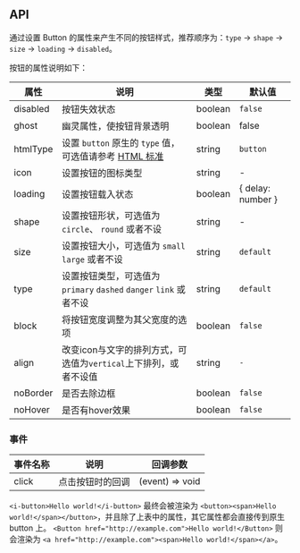
## API

通过设置 Button 的属性来产生不同的按钮样式，推荐顺序为：`type` -> `shape` -> `size` -> `loading` -> `disabled`。

按钮的属性说明如下：

|属性|说明|类型|默认值|
|---|---|---|---|
|disabled|按钮失效状态|boolean|`false`|
|ghost|幽灵属性，使按钮背景透明|boolean|false|
|htmlType|设置 `button` 原生的 `type` 值，可选值请参考 [HTML 标准](https://developer.mozilla.org/en-US/docs/Web/HTML/Element/button#attr-type)|string|`button`|
|icon|设置按钮的图标类型|string|-|
|loading|设置按钮载入状态|boolean | { delay: number }|`false`|
|shape|设置按钮形状，可选值为 `circle`、 `round` 或者不设|string|-|
|size|设置按钮大小，可选值为 `small` `large` 或者不设|string|`default`|
|type|设置按钮类型，可选值为 `primary` `dashed` `danger` `link` 或者不设|string|`default`|
|block|将按钮宽度调整为其父宽度的选项|boolean|`false`|
|align|改变icon与文字的排列方式，可选值为`vertical`上下排列，或者不设值|string|`-`|
|noBorder|是否去除边框|boolean|`false`|
|noHover|是否有hover效果|boolean|`false`|

### 事件

|事件名称|说明|回调参数|
|---|---|---|
|click|点击按钮时的回调|(event) => void|

`<i-button>Hello world!</i-button>` 最终会被渲染为 `<button><span>Hello world!</span></button>`，并且除了上表中的属性，其它属性都会直接传到原生 button 上。 `<Button href="http://example.com">Hello world!</Button>` 则会渲染为 `<a href="http://example.com"><span>Hello world!</span></a>`。
